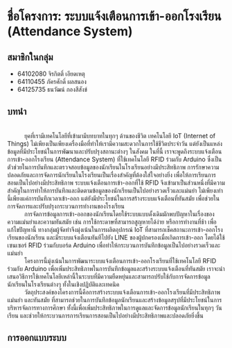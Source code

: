 # ชื่อโครงการ: ระบบแจ้งเตือนการเข้า-ออกโรงเรียน (Attendance System)
## สมาชิกในกลุ่ม
- 64102080 จิรกิตติ์ เอียดเหตุ 
- 64110455 ภัครศักดิ์ ผลสนอง 
- 64125735 ธนวัฒน์ กองสีสังข์
## บทนำ
<br>&nbsp;&nbsp;&nbsp;&nbsp;&nbsp;&nbsp;&nbsp;&nbsp;&nbsp;&nbsp;ยุคที่เรามีเทคโนโลยีที่เข้ามามีบทบาทในทุกๆ ด้านของชีวิต เทคโนโลยี IoT (Internet of Things) ไม่เพียงเป็นเพียงเครื่องมือที่ทำให้เรามีความสะดวกในการใช้ชีวิตประจำวัน แต่ยังเป็นแหล่งข้อมูลที่มีประโยชน์ในการพัฒนาและปรับปรุงสถานะต่างๆ ในสังคม ในที่นี้ เราจะพูดถึงระบบแจ้งเตือนการเข้า-ออกโรงเรียน (Attendance System) ที่ใช้เทคโนโลยี RFID ร่วมกับ Arduino ซึ่งเป็นตัวช่วยในการบันทึกและตรวจสอบข้อมูลของนักเรียนในโรงเรียนอย่างมีประสิทธิภาพ การรักษาความปลอดภัยและการจัดการนักเรียนในโรงเรียนเป็นเรื่องสำคัญที่ต้องใส่ใจอย่างยิ่ง เพื่อให้การเรียนการสอนเป็นไปอย่างมีประสิทธิภาพ ระบบแจ้งเตือนการเข้า-ออกที่ใช้ RFID จึงเข้ามาเป็นส่วนหนึ่งที่มีความสำคัญในการทำให้การบันทึกและติดตามข้อมูลของนักเรียนเป็นไปอย่างรวดเร็วและแม่นยำ ไม่เพียงเท่านี้เพียงแค่การบันทึกเวลาเข้า-ออก แต่ยังมีประโยชน์ในการสร้างระบบแจ้งเตือนที่ทันสมัย เพื่อช่วยในการจัดการและปรับปรุงกระบวนการทำงานของโรงเรียน
<br>&nbsp;&nbsp;&nbsp;&nbsp;&nbsp;&nbsp;&nbsp;&nbsp;&nbsp;&nbsp;การจัดการข้อมูลการเข้า-ออกของนักเรียนโดยใช้ระบบแบบดั้งเดิมมักพบปัญหาในเรื่องของความแม่นยำและความทันสมัย เช่น การใช้กระดาษที่สามารถสูญหายได้ง่าย หรือการทำงานที่ช้า เพื่อแก้ไขปัญหานี้ ทางกลุ่มผู้จัดทำจึงมุ่งเน้นในการผลิตอุปกรณ์ IoT ที่สามารถเช็คสถานะการเข้า-ออกโรงเรียนของนักเรียน และมีระบบแจ้งเตือนทันทีไปยัง LINE ของผู้ปกครองเมื่อเกิดการเข้า-ออก โดยได้ใช้เซนเซอร์ RFID ร่วมกับบอร์ด Arduino เพื่อทำให้กระบวนการบันทึกข้อมูลเป็นไปอย่างรวดเร็วและแม่นยำ
<br>&nbsp;&nbsp;&nbsp;&nbsp;&nbsp;&nbsp;&nbsp;&nbsp;&nbsp;&nbsp;โครงการนี้มุ่งเน้นในการพัฒนาระบบแจ้งเตือนการเข้า-ออกโรงเรียนที่ใช้เทคโนโลยี RFID ร่วมกับ Arduino เพื่อเพิ่มประสิทธิภาพในการบันทึกข้อมูลและสร้างระบบแจ้งเตือนที่ทันสมัย เราจะนำเสนอวิธีการใช้เทคโนโลยีเหล่านี้ในระบบที่มีความยืดหยุ่นและสามารถปรับใช้กับการจัดการข้อมูลนักเรียนในโรงเรียนต่างๆ ทั้งในเชิงปฏิบัติและเทคนิค
<br>&nbsp;&nbsp;&nbsp;&nbsp;&nbsp;&nbsp;&nbsp;&nbsp;&nbsp;&nbsp;วัตถุประสงค์ของโครงการนี้คือการสร้างระบบแจ้งเตือนการเข้า-ออกโรงเรียนที่มีประสิทธิภาพ แม่นยำ และทันสมัย ที่สามารถช่วยในการบันทึกข้อมูลนักเรียนและสร้างข้อมูลสรุปที่มีประโยชน์ในการบริหารจัดการทางการศึกษา ทั้งนี้เพื่อเพิ่มประสิทธิภาพในการดูแลและจัดการข้อมูลนักเรียนในทุกๆ วันเรียน และช่วยให้กระบวนการการเรียนการสอนเป็นไปอย่างมีประสิทธิภาพและปลอดภัยยิ่งขึ้น
## การออกแบบระบบ
